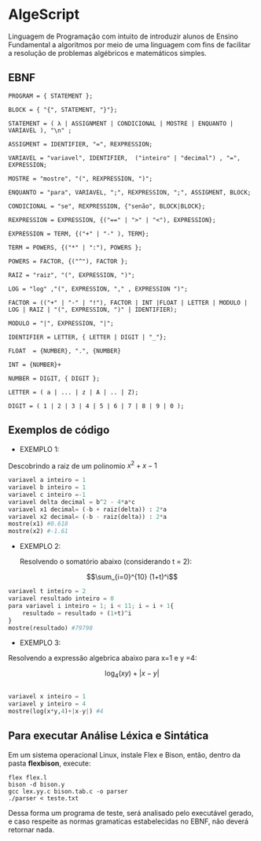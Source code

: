 # AlgeScript
Linguagem de Programação com intuito de introduzir alunos de Ensino Fundamental a algoritmos por meio de uma linguagem com fins de facilitar a resolução de problemas algébricos e matemáticos simples.
## EBNF
```
PROGRAM = { STATEMENT };

BLOCK = { "{", STATEMENT, "}"};

STATEMENT = ( λ | ASSIGNMENT | CONDICIONAL | MOSTRE | ENQUANTO | VARIAVEL ), "\n" ;

ASSIGMENT = IDENTIFIER, "=", REXPRESSION;

VARIAVEL = "variavel", IDENTIFIER,  ("inteiro" | "decimal") , "=", EXPRESSION;

MOSTRE = "mostre", "(", REXPRESSION, ")";

ENQUANTO = "para", VARIAVEL, ";", REXPRESSION, ";", ASSIGMENT, BLOCK;

CONDICIONAL = "se", REXPRESSION, {"senão", BLOCK|BLOCK};

REXPRESSION = EXPRESSION, {("==" | ">" | "<"), EXPRESSION};

EXPRESSION = TERM, {("+" | "-" ), TERM};

TERM = POWERS, {("*" | ":"), POWERS };

POWERS = FACTOR, {("^"), FACTOR };

RAIZ = "raiz", "(", EXPRESSION, ")";

LOG = "log" ,"(", EXPRESSION, "," , EXPRESSION ")";

FACTOR = (("+" | "-" | "!"), FACTOR | INT |FLOAT | LETTER | MODULO | LOG | RAIZ | "(", EXPRESSION, ")" | IDENTIFIER);

MODULO = "|", EXPRESSION, "|";

IDENTIFIER = LETTER, { LETTER | DIGIT | "_"};

FLOAT  = {NUMBER}, ".", {NUMBER}

INT = {NUMBER}+

NUMBER = DIGIT, { DIGIT };

LETTER = ( a | ... | z | A | .. | Z);

DIGIT = ( 1 | 2 | 3 | 4 | 5 | 6 | 7 | 8 | 9 | 0 );
```

## Exemplos de código
* EXEMPLO 1:
  
Descobrindo a raiz de um polinomio $x^2 + x - 1$
```python
variavel a inteiro = 1
variavel b inteiro = 1
variavel c inteiro =-1
variavel delta decimal = b^2 - 4*a*c
variavel x1 decimal= (-b + raiz(delta)) : 2*a
variavel x2 decimal= (-b - raiz(delta)) : 2*a
mostre(x1) #0.618
mostre(x2) #-1.61
```

* EXEMPLO 2:

  Resolvendo o somatório abaixo (considerando t = 2):
  
$$\sum_{i=0}^{10} (1+t)^i$$

```python
variavel t inteiro = 2
variavel resultado inteiro = 0
para variavel i inteiro = 1; i < 11; i = i + 1{
    resultado = resultado + (1+t)^i
}
mostre(resultado) #79798
```

* EXEMPLO 3:
  
Resolvendo a expressão algebrica abaixo para x=1 e y =4:

$$\log_4(xy) + |x - y|$$

```python

variavel x inteiro = 1
variavel y inteiro = 4
mostre(log(x*y,4)+|x-y|) #4
```
## Para executar Análise Léxica e Sintática
Em um sistema operacional Linux, instale Flex e Bison, então, dentro da pasta **flexbison**, execute:

```
flex flex.l
bison -d bison.y
gcc lex.yy.c bison.tab.c -o parser
./parser < teste.txt
```

Dessa forma um programa de teste, será analisado pelo executável gerado, e caso respeite as normas gramaticas estabelecidas no EBNF, não deverá retornar nada.